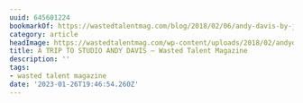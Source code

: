 ```yaml
---
uuid: 645601224
bookmarkOf: https://wastedtalentmag.com/blog/2018/02/06/andy-davis-by-john-brodie/
category: article
headImage: https://wastedtalentmag.com/wp-content/uploads/2018/02/andydavisthumb-1-1024x1024.png
title: A TRIP TO STUDIO ANDY DAVIS — Wasted Talent Magazine
description: ''
tags:
- wasted talent magazine
date: '2023-01-26T19:46:54.260Z'
---
```



